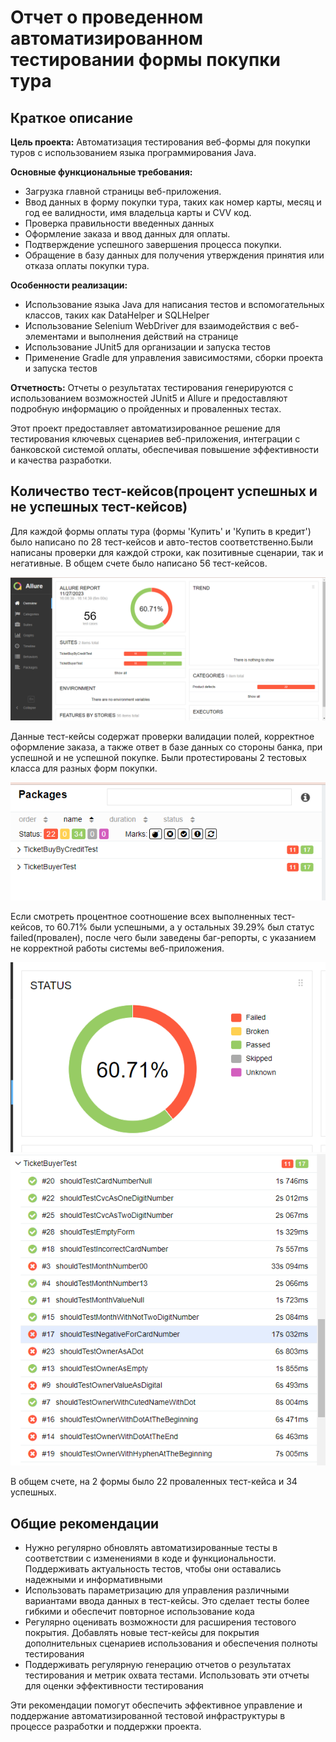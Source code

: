 # Отчет о проведенном автоматизированном тестировании формы покупки тура

## Краткое описание
**Цель проекта:**
Автоматизация тестирования веб-формы для покупки туров с использованием языка программирования Java.

**Основные функциональные требования:**
* Загрузка главной страницы веб-приложения.
* Ввод данных в форму покупки тура, таких как номер карты, месяц и год ее валидности, имя владельца карты и CVV код. 
* Проверка правильности введенных данных 
* Оформление заказа и ввод данных для оплаты.
* Подтверждение успешного завершения процесса покупки.
* Обращение в базу данных для получения утверждения принятия или отказа оплаты покупки тура. 

**Особенности реализации:**
* Использование языка Java для написания тестов и вспомогательных классов, таких как DataHelper и SQLHelper
* Использование Selenium WebDriver для взаимодействия с веб-элементами и выполнения действий на странице
* Использование JUnit5 для организации и запуска тестов
* Применение Gradle для управления зависимостями, сборки проекта и запуска тестов

**Отчетность:**
Отчеты о результатах тестирования генерируются с использованием возможностей JUnit5 и Allure и предоставляют подробную информацию о пройденных и проваленных тестах.

Этот проект предоставляет автоматизированное решение для тестирования ключевых сценариев веб-приложения, интеграции с банковской системой оплаты, обеспечивая повышение эффективности и качества разработки.

## Количество тест-кейсов(процент успешных и не успешных тест-кейсов)
Для каждой формы оплаты тура (формы 'Купить' и 'Купить в кредит') было написано по 28 тест-кейсов и авто-тестов соответственно.Были написаны проверки для каждой строки, как позитивные сценарии, так и негативные. В общем счете было написано 56 тест-кейсов.

![](./Screenshots/22.png)

 Данные тест-кейсы содержат проверки валидации полей, корректное оформление заказа, а также ответ в базе данных со стороны банка, при успешной и не успешной покупке. 
Были протестированы 2 тестовых класса для разных форм покупки. 

![](./Screenshots/24.png)

Если смотреть процентное соотношение всех выполненных тест-кейсов, то 60.71% были успешными, а у остальных 39.29% был статус failed(провален), после чего были заведены баг-репорты, с указанием не корректной работы системы веб-приложения.

![](./Screenshots/23.png)
![](./Screenshots/27.png)

В общем счете, на 2 формы было 22 проваленных тест-кейса и 34 успешных. 


## Общие рекомендации
* Нужно регулярно обновлять автоматизированные тесты в соответствии с изменениями в коде и функциональности. Поддерживать актуальность тестов, чтобы они оставались надежными и информативными
* Использовать параметризацию для управления различными вариантами ввода данных в тест-кейсы. Это сделает тесты более гибкими и обеспечит повторное использование кода
* Регулярно оценивать возможности для расширения тестового покрытия. Добавлять новые тест-кейсы для покрытия дополнительных сценариев использования и обеспечения полноты тестирования
* Поддерживать регулярную генерацию отчетов о результатах тестирования и метрик охвата тестами. Использовать эти отчеты для оценки эффективности тестирования

Эти рекомендации помогут обеспечить эффективное управление и поддержание автоматизированной тестовой инфраструктуры в процессе разработки и поддержки проекта.
